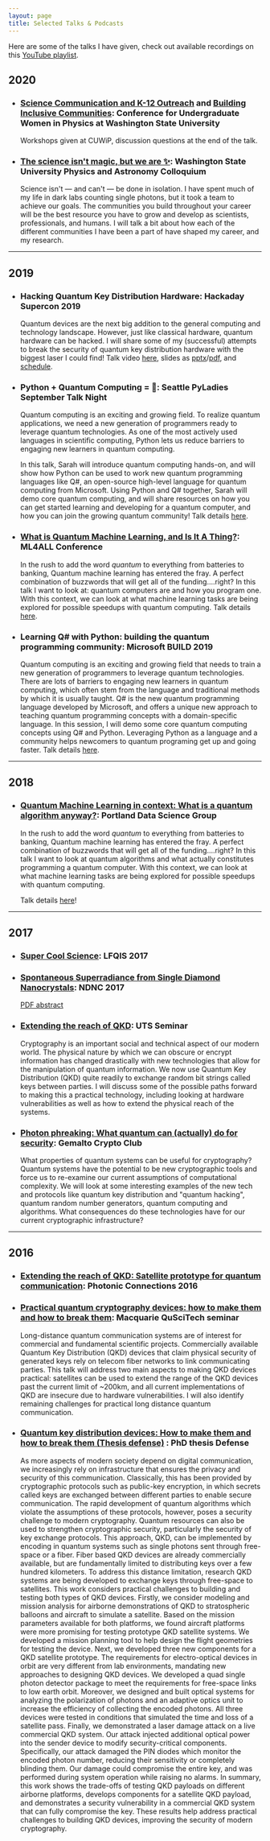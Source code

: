 ```yaml
---
layout: page
title: Selected Talks & Podcasts
---
```


Here are some of the talks I have given, check out available recordings on this [YouTube playlist](https://www.youtube.com/playlist?list=PLA9uqQmuXqOArixbAYPE0ILJ9uBqZDWbC).

## 2020 ##

- ### [Science Communication and K-12 Outreach](./cuwip_2020_scicomm) and [Building Inclusive Communities](./cuwip_2020_community): Conference for Undergraduate Women in Physics at Washington State University

    Workshops given at CUWiP, discussion questions at the end of the talk.

- ### [The science isn't magic, but we are ✨](./cuwip_2020): Washington State University Physics and Astronomy Colloquium

    Science isn't — and can't — be done in isolation.
    I have spent much of my life in dark labs counting single photons, but it took a team to achieve our goals.
    The communities you build throughout your career will be the best resource you have to grow and develop as scientists, professionals, and humans.
    I will talk a bit about how each of the different communities I have been a part of have shaped my career, and my research.

---

## 2019 ##

- ### Hacking Quantum Key Distribution Hardware: Hackaday Supercon 2019

    Quantum devices are the next big addition to the general computing and technology landscape.
    However, just like classical hardware, quantum hardware can be hacked.
    I will share some of my (successful) attempts to break the security of quantum key distribution hardware with the biggest laser I could find!
    Talk video [here](https://www.youtube.com/watch?v=j3QV5_Me-v4), slides as [pptx](../../public/download/kaiser-hackaday-2019.pptx)/[pdf](../../public/download/kaiser-hackaday-2019.pdf), and [schedule](https://hackaday.io/superconference/#schedule).

- ### Python + Quantum Computing = 💖: Seattle PyLadies September Talk Night

    Quantum computing is an exciting and growing field.
    To realize quantum applications, we need a new generation of programmers ready to leverage quantum technologies.
    As one of the most actively used languages in scientific computing, Python lets us reduce barriers to engaging new learners in quantum computing.

    In this talk, Sarah will introduce quantum computing hands-on, and will show how Python can be used to work new quantum programming languages like Q#, an open-source high-level language for quantum computing from Microsoft.
    Using Python and Q# together, Sarah will demo core quantum computing, and will share resources on how you can get started learning and developing for a quantum computer, and how you can join the growing quantum community!
    Talk details [here](https://www.meetup.com/Seattle-PyLadies/events/264536005/).

- ### [What is Quantum Machine Learning, and Is It A Thing?](./ml4all_2019): ML4ALL Conference

    In the rush to add the word _quantum_ to everything from batteries to banking, Quantum machine learning has entered the fray.
    A perfect combination of buzzwords that will get all of the funding....right? In this talk I want to look at: quantum computers are and how you program one.
    With this context, we can look at what machine learning tasks are being explored for possible speedups with quantum computing.
    Talk details [here](http://ml4all.org/schedule.html#abstract-dr-sarah-kaiser).

- ### Learning Q# with Python: building the quantum programming community: Microsoft BUILD 2019

    Quantum computing is an exciting and growing field that needs to train a new generation of programmers to leverage quantum technologies.
    There are lots of barriers to engaging new learners in quantum computing, which often stem from the language and traditional methods by which it is usually taught.
    Q# is the new quantum programming language developed by Microsoft, and offers a unique new approach to teaching quantum programming concepts with a domain-specific language.
    In this session, I will demo some core quantum computing concepts using Q# and Python.
    Leveraging Python as a language and a community helps newcomers to quantum programing get up and going faster.
    Talk details [here](https://mybuild.techcommunity.microsoft.com/sessions/77163?source=sessions#top-anchor).

---
## 2018 ##

- ### [Quantum Machine Learning in context: What is a quantum algorithm anyway?](./qml_portland_2018): Portland Data Science Group

    In the rush to add the word _quantum_ to everything from batteries to banking, Quantum machine learning has entered the fray.
    A perfect combination of buzzwords that will get all of the funding....right? In this talk I want to look at quantum algorithms and what actually constitutes programming a quantum computer.
    With this context, we can look at what machine learning tasks are being explored for possible speedups with quantum computing.

    Talk details [here](https://www.meetup.com/Portland-Data-Science-Group/events/255093322)!

---
## 2017 ##

- ### [Super Cool Science](./LFQIS-2017): LFQIS 2017

- ### [Spontaneous Superradiance from Single Diamond Nanocrystals](./NDNC_2017): NDNC 2017 ###

    [PDF abstract](../../public/download/kaiser-NDNC17-abstract.pdf)

- ### [Extending the reach of QKD](./UTS_seminar_2017): UTS Seminar ###

    Cryptography is an important social and technical aspect of our modern world.
    The physical nature by which we can obscure or encrypt information has changed drastically with new technologies that allow for the manipulation of quantum information.
    We now use Quantum Key Distribution (QKD) quite readily to exchange random bit strings called keys between parties.
    I will discuss some of the possible paths forward to making this a practical technology, including looking at hardware vulnerabilities as well as how to extend the physical reach of the systems.

- ### [Photon phreaking: What quantum can (actually) do for security](./crypto_club): Gemalto Crypto Club ###

    What properties of quantum systems can be useful for cryptography? Quantum systems have the potential to be new cryptographic tools and force us to re-examine our current assumptions of computational complexity.
    We will look at some interesting examples of the new tech and protocols like quantum key distribution and "quantum hacking", quantum random number generators, quantum computing and algorithms.
    What consequences do these technologies have for our current cryptographic infrastructure?

---

## 2016 ##

- ### [Extending the reach of QKD: Satellite prototype for quantum communication](./photonics_connections_2016): Photonic Connections 2016 ###


- ### [Practical quantum cryptography devices: how to make them and how to break them](./macquarie_seminar_2016): Macquarie QuSciTech seminar ###

    Long-distance quantum communication systems are of interest for commercial and fundamental scientific projects.
    Commercially available Quantum Key Distribution (QKD) devices that claim physical security of generated keys rely on telecom fiber networks to link communicating parties.
    This talk will address two main aspects to making QKD devices practical: satellites can be used to extend the range of the QKD devices past the current limit of ~200km, and all current implementations of QKD are insecure due to hardware vulnerabilities.
    I will also identify remaining challenges for practical long distance quantum communication.

- ### [Quantum key distribution devices: How to make them and how to break them (Thesis defense)](./thesis_defense) : PhD thesis Defense ###

    As more aspects of modern society depend on digital communication, we increasingly rely on infrastructure that ensures the privacy and security of this communication.
    Classically, this has been provided by cryptographic protocols such as public-key encryption, in which secrets called keys are exchanged between different parties to enable secure communication.
    The rapid development of quantum algorithms which violate the assumptions of these protocols, however, poses a security challenge to modern cryptography. 
    Quantum resources can also be used to strengthen cryptographic security, particularly the security of key exchange protocols.
    This approach, QKD, can be implemented by encoding in quantum systems such as single photons sent through free-space or a fiber.
    Fiber based QKD devices are already commercially available, but are fundamentally limited to distributing keys over a few hundred kilometers.
    To address this distance limitation, research QKD systems are being developed to exchange keys through free-space to satellites.
    This work considers practical challenges to building and testing both types of QKD devices.
    Firstly, we consider modeling and mission analysis for airborne demonstrations of QKD to stratospheric balloons and aircraft to simulate a satellite.
    Based on the mission parameters available for both platforms, we found aircraft platforms were more promising for testing prototype QKD satellite systems.
    We developed a mission planning tool to help design the flight geometries for testing the device.
    Next, we developed three new components for a QKD satellite prototype.
    The requirements for electro-optical devices in orbit are very different from lab environments, mandating new approaches to designing QKD devices.
    We developed a quad single photon detector package to meet the requirements for free-space links to low earth orbit.
    Moreover, we designed and built optical systems for analyzing the polarization of photons and an adaptive optics unit to increase the efficiency of collecting the encoded photons.
    All three devices were tested in conditions that simulated the time and loss of a satellite pass.
    Finally, we demonstrated a laser damage attack on a live commercial QKD system.
    Our attack injected additional optical power into the sender device to modify security-critical components.
    Specifically, our attack damaged the PIN diodes which monitor the encoded photon number, reducing their sensitivity or completely blinding them.
    Our damage could compromise the entire key, and was performed during system operation while raising no alarms.
    In summary, this work shows the trade-offs of testing QKD payloads on different airborne platforms, develops components for a satellite QKD payload, and demonstrates a security vulnerability in a commercial QKD system that can fully compromise the key.
    These results help address practical challenges to building QKD devices, improving the security of modern cryptography.